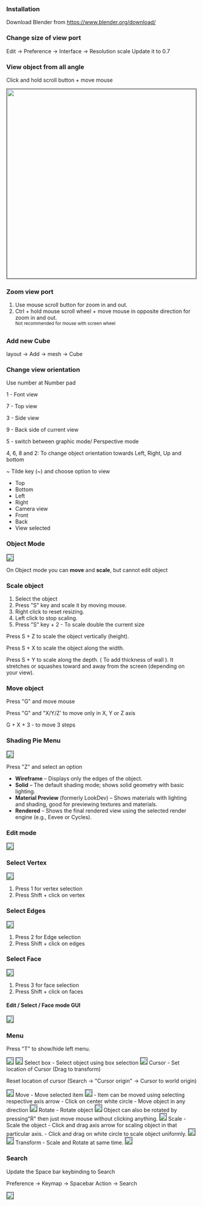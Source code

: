 
### Installation
Download Blender from https://www.blender.org/download/

### Change size of view port
Edit -> Preference -> Interface -> Resolution scale
Update it to 0.7

### View object from all angle

Click and hold scroll button + move mouse

<img height=500 src="img/01-scroll.png" style="border: 2px gray solid">

### Zoom view port

1. Use mouse scroll button for zoom in and out.
2. Ctrl + hold mouse scroll wheel + move mouse in opposite direction for zoom in and out.<br><sup>Not recommended for mouse with screen wheel</sup> 

### Add new Cube

layout -> Add -> mesh -> Cube

### Change view orientation

Use number at Number pad

1 - Font view

7 - Top view

3 - Side view

9 - Back side of current view

5 - switch between graphic mode/ Perspective mode
 
4, 6, 8 and 2: To change object orientation towards Left, Right, Up and bottom

~  Tilde key (~) and choose option to view 
- Top
- Bottom
- Left
- Right
- Camera view
- Front
- Back
- View selected


### Object Mode

 <img src="img/Object-mode.png" style="border: 2px gray solid">
 
On Object mode you can **move** and **scale**, but cannot edit object

### Scale object
1. Select the object
2. Press "S" key and scale it by moving mouse.
3. Right click to reset resizing.
4. Left click to stop scaling.
5. Press "S" key + 2 - To scale double the current size


Press S + Z to scale the object vertically (height).

Press S + X to scale the object along the width.

Press S + Y to scale along the depth. ( To add thickness of wall ). 
It stretches or squashes toward and away from the screen (depending on your view).

### Move object

Press "G" and move mouse

Press "G" and "X/Y/Z' to move only in X, Y or Z axis

G + X + 3 - to move 3 steps

### Shading Pie Menu

<img src="img/shading-pie-menu.png" style="border: 2px gray solid">

Press "Z" and select an option

- **Wireframe** – Displays only the edges of the object.
- **Solid** – The default shading mode; shows solid geometry with basic lighting.
- **Material Preview** (formerly LookDev) – Shows materials with lighting and shading, good for previewing textures and materials.
- **Rendered** – Shows the final rendered view using the selected render engine (e.g., Eevee or Cycles).

### Edit mode

<img src="img/edit-mode.png" style="border: 2px gray solid">



### Select Vertex

<img src="img/select-vertex.png" style="border: 2px gray solid">

1. Press 1 for vertex selection
2. Press Shift + click on vertex

### Select Edges

<img src="img/select-edges.png" style="border: 2px gray solid">

1. Press 2 for Edge selection
2. Press Shift + click on edges

### Select Face

<img src="img/select-face.png" style="border: 2px gray solid">

1. Press 3 for face selection
2. Press Shift + click on faces

#### Edit / Select / Face mode GUI

<img src="img/select-face-mode-gui.png" style="border: 2px gray solid">


### Menu

Press "T" to show/hide left menu.

<img src="img/left-menu.png" style="border: 2px gray solid">

<img src="img/select-box-menu.png" style="border: 2px gray solid"> 
Select box - Select object using box selection

<img src="img/cursor-menu.png" style="border: 2px gray solid"> 
Cursor - Set location of Cursor (Drag to transform)

Reset location of cursor (Search -> "Cursor origin" -> Cursor to world origin)

<img src="img/move-menu.png" style="border: 2px gray solid"> 
Move - Move selected item

<img src="img/move-selected-object.png" style="border: 2px gray solid">
- Item can be moved using selecting respective axis arrow
- Click on center white circle - Move object in any direction

<img src="img/rotate-emu.png" style="border: 2px gray solid"> 
Rotate - Rotate object
<img src="img/rotate-menu-object.png" style="border: 2px gray solid">
Object can also be rotated by pressing"R" then just move mouse without clicking anything.

<img src="img/scale-menu.png" style="border: 2px gray solid"> 
Scale - Scale the object
- Click and drag axis arrow for scaling object in that particular axis.
- Click and drag on white circle to scale object uniformly.

<img src="img/scale-menu-object.png" style="border: 2px gray solid">

<img src="img/transform-menu.png" style="border: 2px gray solid"> 
Transform - Scale and Rotate at same time.
<img src="img/transform-menu-object.png" style="border: 2px gray solid">

### Search

Update the Space bar keybinding to Search

Preference -> Keymap -> Spacebar Action -> Search

<img src="img/spacebar-action.png" style="border: 2px gray solid">


